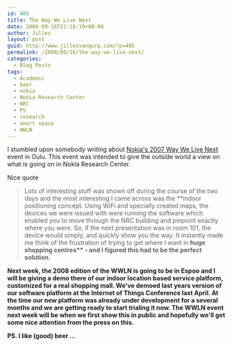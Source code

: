 ```yaml
---
id: 485
title: The Way We Live Next
date: 2008-09-16T21:18:19+00:00
author: Jilles
layout: post
guid: http://www.jillesvangurp.com/?p=485
permalink: /2008/09/16/the-way-we-live-next/
categories:
  - Blog Posts
tags:
  - Academic
  - beer
  - nokia
  - Nokia Research Center
  - NRC
  - PS
  - research
  - smart space
  - WWLN
---
```

I stumbled upon somebody writing about [Nokia's 2007 Way We Live Next](http://conversations.nokia.com/home/2008/07/the-way-we-live.html) event in Oulu. This event was intended to give the outside world a view on what is going on in Nokia Research Center.

Nice quote
<blockquote>Lots of interesting stuff was shown off during the course of the two days and the most interesting I came across was the **indoor positioning</strong> concept. Using WiFi and specially created maps, the devices we were issued with were running the software which enabled you to move through the NRC building and pinpoint exactly where you were. So, if the next presentation was in room 101, the device would simply, and quickly show you the way. It instantly made me think of the frustration of trying to get where I want in <strong>huge shopping centres** - and I figured this had to be the perfect solution.</blockquote>
Next week, the 2008 edition of the WWLN is going to be in Espoo and I will be giving a demo there of our indoor location based service platform, customized for a real shopping mall. We've demoed last years version of our software platform at the Internet of Things Conference last April. At the time our new platform was already under development for a several months and we are getting ready to start trialing it now. The WWLN event next week will be when we first show this in public and hopefully we'll get some nice attention from the press on this.

PS. I like (good) beer ...